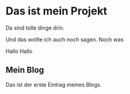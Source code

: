 # Das ist mein  Projekt

Da sind tolle dinge drin.

Und das wollte ich auch noch sagen.
Noch was

Hallo Hallo

## Mein Blog

Das ist der erste Eintrag meines Blogs.
